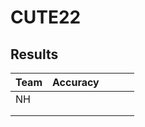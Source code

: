 # CUTE22




## Results

|Team| Accuracy  |   |   |   |
|---|---|---|---|---|
| NH  |   |   |   |   |
|   |   |   |   |   |
|   |   |   |   |   |
